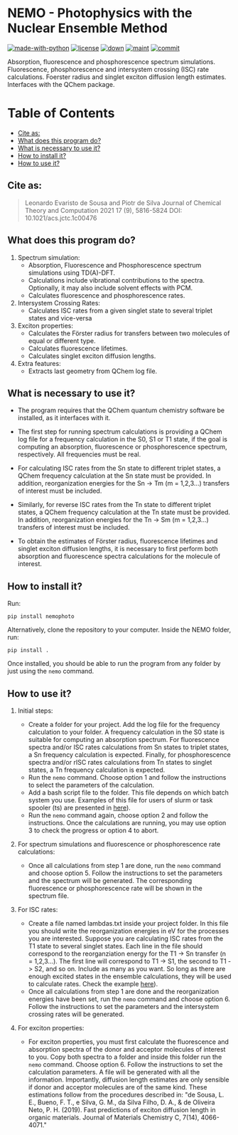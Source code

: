 # NEMO - Photophysics with the Nuclear Ensemble Method

[![made-with-python](https://img.shields.io/badge/Made%20with-Python-1f425f.svg)](https://www.python.org/)
[![license](https://img.shields.io/github/license/LeonardoESousa/NEMO?style=plastic)]()
[![down](https://img.shields.io/pypi/dm/nemophoto)]()
[![maint](https://img.shields.io/maintenance/yes/2021)]()
[![commit](https://img.shields.io/github/last-commit/LeonardoESousa/NEMO?style=plastic)]()


Absorption, fluorescence and phosphorescence spectrum simulations. Fluorescence, phosphorescence and intersystem crossing (ISC) rate calculations. Foerster radius and singlet exciton diffusion length estimates. Interfaces with the QChem package. 

Table of Contents
=================
<!--ts-->
* [Cite as:](#cite-as)
* [What does this program do?](#what-does-this-program-do)
* [What is necessary to use it?](#what-is-necessary-to-use-it)
* [How to install it?](#how-to-install-it)
* [How to use it?](#how-to-use-it)
   
<!--te-->

## Cite as:

> Leonardo Evaristo de Sousa and Piotr de Silva
Journal of Chemical Theory and Computation 2021 17 (9), 5816-5824
DOI: 10.1021/acs.jctc.1c00476


## What does this program do?

1.  Spectrum simulation:
    - Absorption, Fluorescence and Phosphorescence spectrum simulations using TD(A)-DFT.
    - Calculations include vibrational contributions to the spectra. Optionally, it may also include solvent effects with PCM.
    - Calculates fluorescence and phosphorescence rates.
2.  Intersystem Crossing Rates:
    - Calculates ISC rates from a given singlet state to several triplet states and vice-versa 
3.  Exciton properties:   
    - Calculates the Förster radius for transfers between two molecules of equal or different type.
    - Calculates fluorescence lifetimes.
    - Calculates singlet exciton diffusion lengths.
4.  Extra features:
    - Extracts last geometry from QChem log file.
    
## What is necessary to use it?

 -  The program requires that the QChem quantum chemistry software be installed, as it interfaces with it.

 -  The first step for running spectrum calculations is providing a QChem log file for a frequency calculation in the S0, S1 or T1 state, if the goal is computing an absorption, fluorescence or phosphorescence spectrum, respectively. All frequencies must be real.  

 -  For calculating ISC rates from the Sn state to different triplet states, a QChem frequency calculation at the Sn state must be provided. In addition, reorganization energies for the Sn -> Tm (m = 1,2,3...) transfers of interest must be included.

 -  Similarly, for reverse ISC rates from the Tn state to different triplet states, a QChem frequency calculation at the Tn state must be provided. In addition, reorganization energies for the Tn -> Sm (m = 1,2,3...) transfers of interest must be included. 
 
 -  To obtain the estimates of Förster radius, fluorescence lifetimes and singlet exciton diffusion lengths, it is necessary to first perform both absorption and fluorescence spectra calculations for the molecule of interest.

## How to install it?

Run:

`pip install nemophoto`

Alternatively, clone the repository to your computer. Inside the NEMO folder, run:

`pip install .`

Once installed, you should be able to run the program from any folder by just using the `nemo` command.

## How to use it?

1. Initial steps:
    - Create a folder for your project. Add the log file for the frequency calculation to your folder. A frequency calculation in the S0 state is suitable for computing an absorption spectrum. For fluorescence spectra and/or ISC rates calculations from Sn states to triplet states, a Sn frequency calculation is expected. Finally, for phosphorescence spectra and/or rISC rates calculations from Tn states to singlet states, a Tn frequency calculation is expected.   
    - Run the `nemo` command. Choose option 1 and follow the instructions to select the parameters of the calculation.
    - Add a bash script file to the folder. This file depends on which batch system you use. Examples of this file for users of slurm or task spooler (ts) are presented in [here](https://github.com/LeonardoESousa/NEMO/tree/main/batch_examples)).
    - Run the `nemo` command again, choose option 2 and follow the instructions. Once the calculations are running, you may use option 3 to check the progress or option 4 to abort.

2. For spectrum simulations and fluorescence or phosphorescence rate calculations:
    - Once all calculations from step 1 are done, run the `nemo` command and choose option 5. Follow the instructions to set the parameters and the spectrum will be generated. The corresponding fluorescence or phosphorescence rate will be shown in the spectrum file.

3. For ISC rates:
    - Create a file named lambdas.txt inside your project folder. In this file you should write the reorganization energies in eV for the processes you are interested. Suppose you are calculating ISC rates from the T1 state to several singlet states. Each line in the file should correspond to the reorganziation energy for the T1 -> Sn transfer (n = 1,2,3...). The first line will correspond to T1 -> S1, the second to T1 -> S2, and so on. Include as many as you want. So long as there are enough excited states in the ensemble calculations, they will be used to calculate rates. Check the example [here](https://github.com/LeonardoESousa/NEMO/tree/main/batch_examples)).
    - Once all calculations from step 1 are done and the reorganization energies have been set, run the `nemo` command and choose option 6. Follow the instructions to set the parameters and the intersystem crossing rates will be generated.

4. For exciton properties:
    - For exciton properties, you must first calculate the fluorescence and absorption spectra of the donor and acceptor molecules of interest to you. Copy both spectra to a folder and inside this folder run the `nemo` command. Choose option 6. Follow the instructions to set the calculation parameters. A file will be generated with all the information. Importantly, diffusion length estimates are only sensible if donor and acceptor molecules are of the same kind. These estimations follow from the procedures described in: "de Sousa, L. E., Bueno, F. T., e Silva, G. M., da Silva Filho, D. A., & de Oliveira Neto, P. H. (2019). Fast predictions of exciton diffusion length in organic materials. Journal of Materials Chemistry C, 7(14), 4066-4071." 


